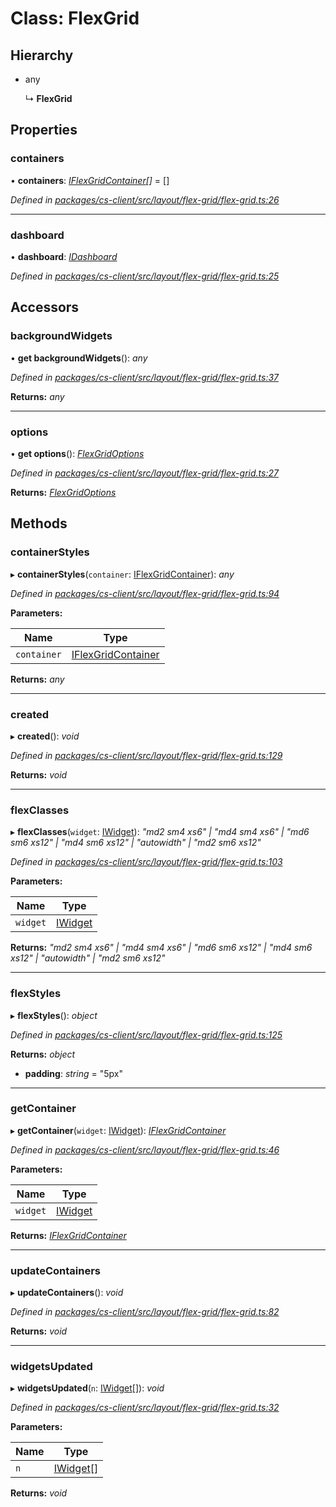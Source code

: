 # Class: FlexGrid

## Hierarchy

* any

  ↳ **FlexGrid**

## Properties

###  containers

• **containers**: *[IFlexGridContainer](../interfaces/_cs_client_src_layout_flex_grid_flex_grid_options_.iflexgridcontainer.md)[]* =  []

*Defined in [packages/cs-client/src/layout/flex-grid/flex-grid.ts:26](https://github.com/TNOCS/csnext/blob/34474da7/packages/cs-client/src/layout/flex-grid/flex-grid.ts#L26)*

___

###  dashboard

• **dashboard**: *[IDashboard](../interfaces/_cs_core_src_dashboard_dashboard_.idashboard.md)*

*Defined in [packages/cs-client/src/layout/flex-grid/flex-grid.ts:25](https://github.com/TNOCS/csnext/blob/34474da7/packages/cs-client/src/layout/flex-grid/flex-grid.ts#L25)*

## Accessors

###  backgroundWidgets

• **get backgroundWidgets**(): *any*

*Defined in [packages/cs-client/src/layout/flex-grid/flex-grid.ts:37](https://github.com/TNOCS/csnext/blob/34474da7/packages/cs-client/src/layout/flex-grid/flex-grid.ts#L37)*

**Returns:** *any*

___

###  options

• **get options**(): *[FlexGridOptions](_cs_client_src_layout_flex_grid_flex_grid_options_.flexgridoptions.md)*

*Defined in [packages/cs-client/src/layout/flex-grid/flex-grid.ts:27](https://github.com/TNOCS/csnext/blob/34474da7/packages/cs-client/src/layout/flex-grid/flex-grid.ts#L27)*

**Returns:** *[FlexGridOptions](_cs_client_src_layout_flex_grid_flex_grid_options_.flexgridoptions.md)*

## Methods

###  containerStyles

▸ **containerStyles**(`container`: [IFlexGridContainer](../interfaces/_cs_client_src_layout_flex_grid_flex_grid_options_.iflexgridcontainer.md)): *any*

*Defined in [packages/cs-client/src/layout/flex-grid/flex-grid.ts:94](https://github.com/TNOCS/csnext/blob/34474da7/packages/cs-client/src/layout/flex-grid/flex-grid.ts#L94)*

**Parameters:**

Name | Type |
------ | ------ |
`container` | [IFlexGridContainer](../interfaces/_cs_client_src_layout_flex_grid_flex_grid_options_.iflexgridcontainer.md) |

**Returns:** *any*

___

###  created

▸ **created**(): *void*

*Defined in [packages/cs-client/src/layout/flex-grid/flex-grid.ts:129](https://github.com/TNOCS/csnext/blob/34474da7/packages/cs-client/src/layout/flex-grid/flex-grid.ts#L129)*

**Returns:** *void*

___

###  flexClasses

▸ **flexClasses**(`widget`: [IWidget](../interfaces/_cs_core_src_widget_widget_.iwidget.md)): *"md2 sm4 xs6" | "md4 sm4 xs6" | "md6 sm6 xs12" | "md4 sm6 xs12" | "autowidth" | "md2 sm6 xs12"*

*Defined in [packages/cs-client/src/layout/flex-grid/flex-grid.ts:103](https://github.com/TNOCS/csnext/blob/34474da7/packages/cs-client/src/layout/flex-grid/flex-grid.ts#L103)*

**Parameters:**

Name | Type |
------ | ------ |
`widget` | [IWidget](../interfaces/_cs_core_src_widget_widget_.iwidget.md) |

**Returns:** *"md2 sm4 xs6" | "md4 sm4 xs6" | "md6 sm6 xs12" | "md4 sm6 xs12" | "autowidth" | "md2 sm6 xs12"*

___

###  flexStyles

▸ **flexStyles**(): *object*

*Defined in [packages/cs-client/src/layout/flex-grid/flex-grid.ts:125](https://github.com/TNOCS/csnext/blob/34474da7/packages/cs-client/src/layout/flex-grid/flex-grid.ts#L125)*

**Returns:** *object*

* **padding**: *string* = "5px"

___

###  getContainer

▸ **getContainer**(`widget`: [IWidget](../interfaces/_cs_core_src_widget_widget_.iwidget.md)): *[IFlexGridContainer](../interfaces/_cs_client_src_layout_flex_grid_flex_grid_options_.iflexgridcontainer.md)*

*Defined in [packages/cs-client/src/layout/flex-grid/flex-grid.ts:46](https://github.com/TNOCS/csnext/blob/34474da7/packages/cs-client/src/layout/flex-grid/flex-grid.ts#L46)*

**Parameters:**

Name | Type |
------ | ------ |
`widget` | [IWidget](../interfaces/_cs_core_src_widget_widget_.iwidget.md) |

**Returns:** *[IFlexGridContainer](../interfaces/_cs_client_src_layout_flex_grid_flex_grid_options_.iflexgridcontainer.md)*

___

###  updateContainers

▸ **updateContainers**(): *void*

*Defined in [packages/cs-client/src/layout/flex-grid/flex-grid.ts:82](https://github.com/TNOCS/csnext/blob/34474da7/packages/cs-client/src/layout/flex-grid/flex-grid.ts#L82)*

**Returns:** *void*

___

###  widgetsUpdated

▸ **widgetsUpdated**(`n`: [IWidget](../interfaces/_cs_core_src_widget_widget_.iwidget.md)[]): *void*

*Defined in [packages/cs-client/src/layout/flex-grid/flex-grid.ts:32](https://github.com/TNOCS/csnext/blob/34474da7/packages/cs-client/src/layout/flex-grid/flex-grid.ts#L32)*

**Parameters:**

Name | Type |
------ | ------ |
`n` | [IWidget](../interfaces/_cs_core_src_widget_widget_.iwidget.md)[] |

**Returns:** *void*
